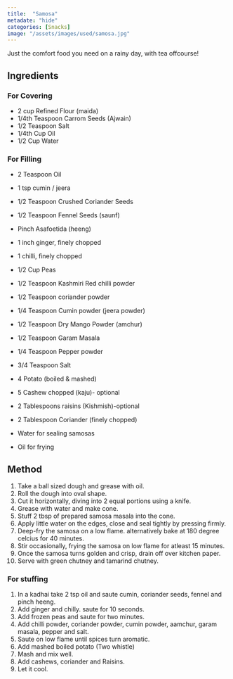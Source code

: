 ```yaml
---
title:  "Samosa"
metadate: "hide"
categories: [Snacks]
image: "/assets/images/used/samosa.jpg"
---
```


Just the comfort food you need on a rainy day, with tea offcourse! 

## Ingredients
### For Covering
- 2 cup Refined Flour (maida)
- 1/4th Teaspoon Carrom Seeds (Ajwain)
- 1/2 Teaspoon Salt
- 1/4th Cup Oil
- 1/2 Cup Water

### For Filling
- 2 Teaspoon Oil
- 1 tsp cumin / jeera
- 1/2 Teaspoon Crushed Coriander Seeds
- 1/2 Teaspoon Fennel Seeds (saunf)
- Pinch Asafoetida (heeng)
- 1 inch ginger, finely chopped
- 1 chilli, finely chopped
- 1/2 Cup Peas 
- 1/2 Teaspoon Kashmiri Red chilli powder
- 1/2 Teaspoon coriander powder
- 1/4 Teaspoon Cumin powder (jeera powder)
- 1/2 Teaspoon Dry Mango Powder (amchur)
- 1/2 Teaspoon Garam Masala
- 1/4 Teaspoon Pepper powder
- 3/4 Teaspoon Salt
- 4 Potato (boiled & mashed)
- 5 Cashew chopped (kaju)- optional 
- 2 Tablespoons raisins (Kishmish)-optional
- 2 Tablespoon Coriander (finely chopped)

- Water for sealing samosas
- Oil for frying

## Method

1. Take a ball sized dough and grease with oil.
2. Roll the dough into oval shape.
3. Cut it horizontally, diving into 2 equal portions using a knife.
4. Grease with water and make cone.
5. Stuff 2 tbsp of prepared samosa masala into the cone.
6. Apply little water on the edges, close and seal tightly by pressing firmly.
7. Deep-fry the samosa on a low flame. alternatively bake at 180 degree celcius for 40 minutes.
8. Stir occasionally, frying the samosa on low flame for atleast 15 minutes.
9. Once the samosa turns golden and crisp, drain off over kitchen paper.
10. Serve with green chutney and tamarind chutney.

### For stuffing

1. In a kadhai take 2 tsp oil and saute cumin, coriander seeds, fennel and pinch heeng.
2. Add ginger and chilly. saute for 10 seconds.
3. Add frozen peas and saute for two minutes.
4. Add chilli powder, coriander powder, cumin powder, aamchur, garam masala, pepper and salt.
5. Saute on low flame until spices turn aromatic.
6. Add mashed boiled potato (Two whistle)
7. Mash and mix well.
8. Add cashews, coriander and Raisins.
9. Let it cool.
